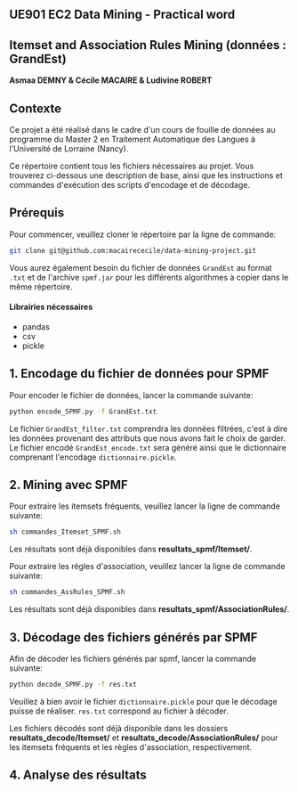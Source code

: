## UE901 EC2 Data Mining - Practical word
## Itemset and Association Rules Mining (données : GrandEst)

**Asmaa DEMNY & Cécile MACAIRE & Ludivine ROBERT**


## Contexte
Ce projet a été réalisé dans le cadre d'un cours de fouille de données au programme du Master 2 en Traitement Automatique des Langues à l'Université de Lorraine (Nancy).

Ce répertoire contient tous les fichiers nécessaires au projet. Vous trouverez ci-dessous une description de base, ainsi que les instructions et commandes d'exécution des scripts d'encodage et de décodage.

## Prérequis

Pour commencer, veuillez cloner le répertoire par la ligne de commande:

```bash
git clone git@github.com:macairececile/data-mining-project.git
```

Vous aurez également besoin du fichier de données ```GrandEst``` au format ```.txt``` et de l'archive ```spmf.jar``` pour les différents algorithmes à copier dans le même répertoire. 

#### Librairies nécessaires

- pandas
- csv
- pickle

## 1. Encodage du fichier de données pour SPMF

Pour encoder le fichier de données, lancer la commande suivante:

```bash
python encode_SPMF.py -f GrandEst.txt
```
Le fichier ```GrandEst_filter.txt``` comprendra les données filtrées, c'est à dire les données provenant des attributs que nous avons fait le choix de garder.
Le fichier encodé ```GrandEst_encode.txt``` sera généré ainsi que le dictionnaire comprenant l'encodage ```dictionnaire.pickle```.

## 2. Mining avec SPMF

Pour extraire les itemsets fréquents, veuillez lancer la ligne de commande suivante:

```bash
sh commandes_Itemset_SPMF.sh
```

Les résultats sont déjà disponibles dans **resultats_spmf/Itemset/**.

Pour extraire les règles d'association, veuillez lancer la ligne de commande suivante:

```bash
sh commandes_AssRules_SPMF.sh
```

Les résultats sont déjà disponibles dans **resultats_spmf/AssociationRules/**.

## 3. Décodage des fichiers générés par SPMF

Afin de décoder les fichiers générés par spmf, lancer la commande suivante:

```bash
python decode_SPMF.py -f res.txt
```

Veuillez à bien avoir le fichier ```dictionnaire.pickle``` pour que le décodage puisse de réaliser.
```res.txt``` correspond au fichier à décoder. 

Les fichiers décodés sont déjà disponible dans les dossiers **resultats_decode/Itemset/** et **resultats_decode/AssociationRules/** pour les itemsets fréquents et les règles d'association, respectivement.

## 4. Analyse des résultats
